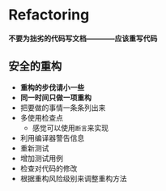 # Refactoring

**不要为拙劣的代码写文档————应该重写代码**

## 安全的重构
- **重构的步伐请小一些**
- **同一时间只做一项重构**
- 把要做的事情一条条列出来
- 多使用检查点
  - 感觉可以使用`断言`来实现
- 利用编译器警告信息
- 重新测试
- 增加测试用例
- 检查对代码的修改
- 根据重构风险级别来调整重构方法